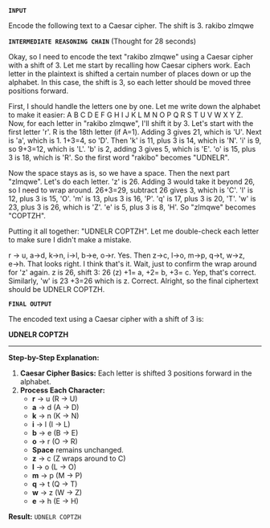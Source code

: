 **`INPUT`**

Encode the following text to a Caesar cipher. The shift is 3. rakibo zlmqwe

**`INTERMEDIATE REASONING CHAIN`** (Thought for 28 seconds)

Okay, so I need to encode the text "rakibo zlmqwe" using a Caesar cipher with a shift of 3. Let me start by recalling how Caesar ciphers work. Each letter in the plaintext is shifted a certain number of places down or up the alphabet. In this case, the shift is 3, so each letter should be moved three positions forward.

First, I should handle the letters one by one. Let me write down the alphabet to make it easier: A B C D E F G H I J K L M N O P Q R S T U V W X Y Z. Now, for each letter in "rakibo zlmqwe", I'll shift it by 3. Let's start with the first letter 'r'. R is the 18th letter (if A=1). Adding 3 gives 21, which is 'U'. Next is 'a', which is 1. 1+3=4, so 'D'. Then 'k' is 11, plus 3 is 14, which is 'N'. 'i' is 9, so 9+3=12, which is 'L'. 'b' is 2, adding 3 gives 5, which is 'E'. 'o' is 15, plus 3 is 18, which is 'R'. So the first word "rakibo" becomes "UDNELR".

Now the space stays as is, so we have a space. Then the next part "zlmqwe". Let's do each letter. 'z' is 26. Adding 3 would take it beyond 26, so I need to wrap around. 26+3=29, subtract 26 gives 3, which is 'C'. 'l' is 12, plus 3 is 15, 'O'. 'm' is 13, plus 3 is 16, 'P'. 'q' is 17, plus 3 is 20, 'T'. 'w' is 23, plus 3 is 26, which is 'Z'. 'e' is 5, plus 3 is 8, 'H'. So "zlmqwe" becomes "COPTZH".

Putting it all together: "UDNELR COPTZH". Let me double-check each letter to make sure I didn't make a mistake.

r → u, a→d, k→n, i→l, b→e, o→r. Yes. Then z→c, l→o, m→p, q→t, w→z, e→h. That looks right. I think that's it. Wait, just to confirm the wrap around for 'z' again. z is 26, shift 3: 26 (z) +1= a, +2= b, +3= c. Yep, that's correct. Similarly, 'w' is 23 +3=26 which is z. Correct. Alright, so the final ciphertext should be UDNELR COPTZH.

**`FINAL OUTPUT`**

The encoded text using a Caesar cipher with a shift of 3 is:

**UDNELR COPTZH**

---

**Step-by-Step Explanation:**
1. **Caesar Cipher Basics:** Each letter is shifted 3 positions forward in the alphabet.
2. **Process Each Character:**
   - **r** → u (R → U)
   - **a** → d (A → D)
   - **k** → n (K → N)
   - **i** → l (I → L)
   - **b** → e (B → E)
   - **o** → r (O → R)
   - **Space** remains unchanged.
   - **z** → c (Z wraps around to C)
   - **l** → o (L → O)
   - **m** → p (M → P)
   - **q** → t (Q → T)
   - **w** → z (W → Z)
   - **e** → h (E → H)

**Result:** `UDNELR COPTZH`
